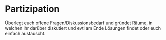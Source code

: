 # Partizipation
Überlegt euch offene Fragen/Diskussionsbedarf und gründet Räume, in welchen ihr darüber diskutiert und evtl am Ende Lösungen findet oder euch einfach austauscht.
